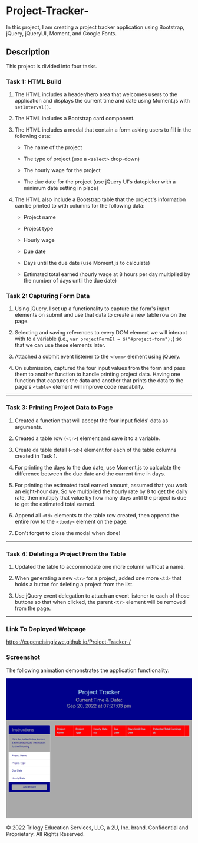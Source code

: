 # Project-Tracker-
In this project, I am creating a project tracker application using Bootstrap, jQuery, jQueryUI, Moment, and Google Fonts.

## Description

This project is divided into four tasks. 

### Task 1: HTML Build

1. The HTML includes a header/hero area that welcomes users to the application and displays the current time and date using Moment.js with `setInterval()`.

2. The HTML includes a Bootstrap card component.

3. The HTML includes a modal that contain a form asking users to fill in the following data:

    * The name of the project

    * The type of project (use a `<select>` drop-down)

    * The hourly wage for the project

    * The due date for the project (use jQuery UI's datepicker with a minimum date setting in place)

4. The HTML also include a Bootstrap table that the project's information can be printed to with columns for the following data:

    * Project name

    * Project type

    * Hourly wage

    * Due date

    * Days until the due date (use Moment.js to calculate)

    * Estimated total earned (hourly wage at 8 hours per day multiplied by the number of days until the due date)




### Task 2: Capturing Form Data

1. Using jQuery, I set up a functionality to capture the form's input elements on submit and use that data to create a new table row on the page.

2. Selecting and saving references to every DOM element we will interact with to a variable (i.e., `var projectFormEl = $("#project-form");`) so that we can use these elements later.

3. Attached a submit event listener to the `<form>` element using jQuery.

4. On submission, captured the four input values from the form and pass them to another function to handle printing project data. Having one function that captures the data and another that prints the data to the page's `<table>` element will improve code readability.

---

### Task 3: Printing Project Data to Page

1. Created a function that will accept the four input fields' data as arguments.

2. Created a table row (`<tr>`) element and save it to a variable.

3. Create da table detail (`<td>`) element for each of the table columns created in Task 1.

4. For printing the days to the due date, use Moment.js to calculate the difference between the due date and the current time in days. 

5. For printing the estimated total earned amount, assumed that you work an eight-hour day. So we multiplied the hourly rate by 8 to get the daily rate, then multiply that value by how many days until the project is due to get the estimated total earned. 

6. Append all `<td>` elements to the table row created, then append the entire row to the `<tbody>` element on the page.

7. Don't forget to close the modal when done!

---

### Task 4: Deleting a Project From the Table

1. Updated the table to accommodate one more column without a name.

2. When generating a new `<tr>` for a project, added one more `<td>` that holds a button for deleting a project from the list.

3. Use jQuery event delegation to attach an event listener to each of those buttons so that when clicked, the parent `<tr>` element will be removed from the page.

---

### Link To Deployed Webpage 

https://eugeneisingizwe.github.io/Project-Tracker-/

### Screenshot
The following animation demonstrates the application functionality:

![A user clicks through an interactive coding quiz, then enters initials to save the high score before resetting and starting over.](./Assets/image/screenshot.png)


© 2022 Trilogy Education Services, LLC, a 2U, Inc. brand. Confidential and Proprietary. All Rights Reserved.